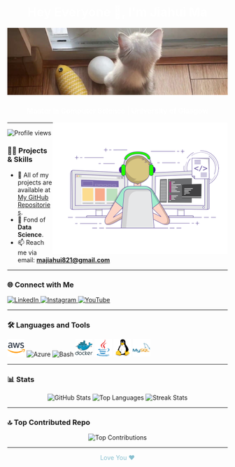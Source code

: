 <h1 align="center" style="color:#fff;">Hey Everyone 👋, I'm Jiahui Ma</h1>

<div align="center">
  <img src="https://github.com/dsnasn/dsnasn/blob/main/screenshot-20241224-181305.png" alt="Banner">
</div>

<h3 align="center" style="color:#fff;">Master in Computer Science | University of Glasgow</h3>

<img align="right" alt="Coding" width="400" src="https://raw.githubusercontent.com/devSouvik/devSouvik/master/gif3.gif">

---

<p align="left">
  <img src="https://komarev.com/ghpvc/?username=dsnasn&label=Profile%20views&color=0e75b6&style=flat" alt="Profile views">
</p>

### 👨‍💻 Projects & Skills
- 🚀 All of my projects are available at [My GitHub Repositories](https://github.com/dsnasn).
- 💬 Fond of **Data Science**.
- 📫 Reach me via email: **majiahui821@gmail.com**

---

### 🌐 Connect with Me
<p align="left">
  <a href="https://linkedin.com/in/adityajaiswal7" target="_blank">
    <img src="https://raw.githubusercontent.com/rahuldkjain/github-profile-readme-generator/master/src/images/icons/Social/linked-in-alt.svg" alt="LinkedIn" height="30" width="40">
  </a>
  <a href="https://instagram.com/devopsshack" target="_blank">
    <img src="https://raw.githubusercontent.com/rahuldkjain/github-profile-readme-generator/master/src/images/icons/Social/instagram.svg" alt="Instagram" height="30" width="40">
  </a>
  <a href="https://www.youtube.com/channel/UC1XLb_DoX2eNWGKjkh2epwA" target="_blank">
    <img src="https://raw.githubusercontent.com/rahuldkjain/github-profile-readme-generator/master/src/images/icons/Social/youtube.svg" alt="YouTube" height="30" width="40">
  </a>
</p>

---

### 🛠️ Languages and Tools
<p align="left">
  <img src="https://raw.githubusercontent.com/devicons/devicon/master/icons/amazonwebservices/amazonwebservices-original-wordmark.svg" alt="AWS" width="40" height="40">
  <img src="https://www.vectorlogo.zone/logos/microsoft_azure/microsoft_azure-icon.svg" alt="Azure" width="40" height="40">
  <img src="https://www.vectorlogo.zone/logos/gnu_bash/gnu_bash-icon.svg" alt="Bash" width="40" height="40">
  <img src="https://raw.githubusercontent.com/devicons/devicon/master/icons/docker/docker-original-wordmark.svg" alt="Docker" width="40" height="40">
  <img src="https://raw.githubusercontent.com/devicons/devicon/master/icons/java/java-original.svg" alt="Java" width="40" height="40">
  <img src="https://raw.githubusercontent.com/devicons/devicon/master/icons/linux/linux-original.svg" alt="Linux" width="40" height="40">
  <img src="https://raw.githubusercontent.com/devicons/devicon/master/icons/mysql/mysql-original-wordmark.svg" alt="MySQL" width="40" height="40">
</p>

---

### 📊 Stats
<p align="center">
  <img src="https://github-readme-stats.vercel.app/api?username=jaiswaladi246&show_icons=true&theme=dark&locale=en" alt="GitHub Stats">
  <img src="https://github-readme-stats.vercel.app/api/top-langs?username=jaiswaladi246&show_icons=true&theme=dark&layout=compact" alt="Top Languages">
  <img src="https://github-readme-streak-stats.herokuapp.com/?user=jaiswaladi246&theme=dark" alt="Streak Stats">
</p>

---

### 🔝 Top Contributed Repo
<p align="center">
  <img src="https://github-contributor-stats.vercel.app/api?username=jaiswaladi246&limit=5&theme=dark&combine_all_yearly_contributions=true" alt="Top Contributions">
</p>

---

<p align="center" style="color:#88C0D0;">
  Love You ❤️
</p>
